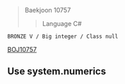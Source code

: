>Baekjoon 10757
>>Language C#

```BRONZE V / Big integer / Class null```

[BOJ10757](https://www.acmicpc.net/problem/10757)<br>
<h2>Use system.numerics</h2>
